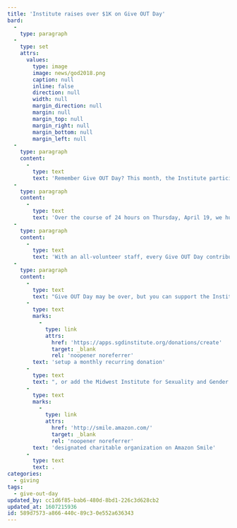 ```yaml
---
title: 'Institute raises over $1K on Give OUT Day'
bard:
  -
    type: paragraph
  -
    type: set
    attrs:
      values:
        type: image
        image: news/god2018.png
        caption: null
        inline: false
        direction: null
        width: null
        margin_direction: null
        margin: null
        margin_top: null
        margin_right: null
        margin_bottom: null
        margin_left: null
  -
    type: paragraph
    content:
      -
        type: text
        text: 'Remember Give OUT Day? This month, the Institute participated in the only national day of giving for the queer and trans+ community.'
  -
    type: paragraph
    content:
      -
        type: text
        text: 'Over the course of 24 hours on Thursday, April 19, we humbly received 16 gifts totaling $1,010. Members of the Institute leadership and board took to social media to share video messages and personal appeals to their networks, asking others to support the Institute’s work. Our humble, but growing, network of friends comprises students, former MBLGTACC planners, university staff, partners, and others who took the opportunity to support us because they believe in our mission and in our impact.'
  -
    type: paragraph
    content:
      -
        type: text
        text: 'With an all-volunteer staff, every Give OUT Day contribution to the Institute will help the organization and our ambassadors undertake mission-critical initiatives, and sustain strategic operations. These gifts benefit our programs, student experiences, and growth.'
  -
    type: paragraph
    content:
      -
        type: text
        text: "Give OUT Day may be over, but you can support the Institute today and any day. Invest in our work with a one-time gift,\_"
      -
        type: text
        marks:
          -
            type: link
            attrs:
              href: 'https://apps.sgdinstitute.org/donations/create'
              target: _blank
              rel: 'noopener noreferrer'
        text: 'setup a monthly recurring donation'
      -
        type: text
        text: ", or add the Midwest Institute for Sexuality and Gender Diversity as your\_"
      -
        type: text
        marks:
          -
            type: link
            attrs:
              href: 'http://smile.amazon.com/'
              target: _blank
              rel: 'noopener noreferrer'
        text: 'designated charitable organization on Amazon Smile'
      -
        type: text
        text: .
categories:
  - giving
tags:
  - give-out-day
updated_by: cc1d6f85-bab6-480d-8bd1-226c3d628cb2
updated_at: 1607215936
id: 589d7573-a866-440c-89c3-0e552a636343
---
```

